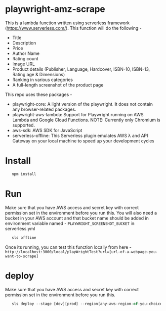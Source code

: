 # playwright-amz-scrape

This is a lambda function written using serverless framework (https://www.serverless.com/). This function will do the following -

* Title
* Description
* Price
* Author Name
* Rating count
* Image URL
* Product details (Publisher, Language, Hardcover, ISBN-10, ISBN-13, Rating age & Dimensions)
* Ranking in various categories
* A full-length screenshot of the product page


This repo uses these packages - 
* playwright-core: A light version of the playwright. It does not contain any  browser-related packages. 
* playwright-aws-lambda: Support for Playwright running on AWS Lambda and Google Cloud Functions. NOTE: Currently only Chromium is supported.
* aws-sdk: AWS SDK for JavaScript
* serverless-offline: This Serverless plugin emulates AWS λ and API Gateway on your local machine to speed up your development cycles


# Install

```javascript
   npm install 
```

# Run
Make sure that you have AWS access and secret key with correct permission set in the environment before you run this. You will also need a bucket in your AWS account and that bucket name should be added in environment variable named - ```PLAYWRIGHT_SCREENSHOT_BUCKET``` in serverless.yml
```javascript
   sls offline
```
Once its running, you can test this function locally from here - ```http://localhost:3000/local/playWrightTest?url=[url-of-a-webpage-you-want-to-scrape]```
# deploy

Make sure that you have AWS access and secret key with correct permission set in the environment before you run this.

```javascript
   sls deploy --stage [dev][prod] --region[any-aws-region-of-you-choice] 
```



